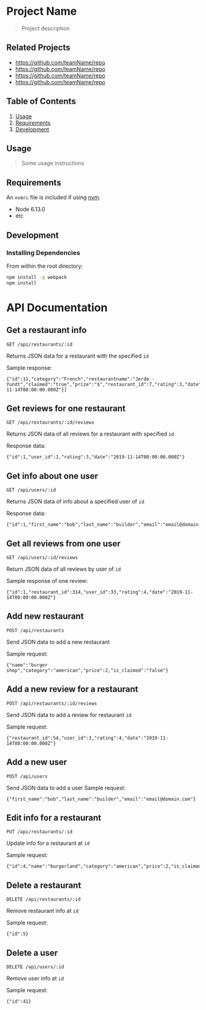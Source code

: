 # Project Name

> Project description

## Related Projects

  - https://github.com/teamName/repo
  - https://github.com/teamName/repo
  - https://github.com/teamName/repo
  - https://github.com/teamName/repo

## Table of Contents

1. [Usage](#Usage)
1. [Requirements](#requirements)
1. [Development](#development)

## Usage

> Some usage instructions

## Requirements

An `nvmrc` file is included if using [nvm](https://github.com/creationix/nvm).

- Node 6.13.0
- etc

## Development

### Installing Dependencies

From within the root directory:

```sh
npm install -g webpack
npm install
```

# API Documentation

<!-- ## Get all restaurants
```
GET /api/restaurants
```

Example output:  -->

## Get a restaurant info
```
GET /api/restaurants/:id
```
Returns JSON data for a restaurant with the specified `id`

Sample response:
```
{"id":11,"category":"French","restaurantname":"Jerde - Yundt","claimed":"true","prize":"$","restaurant_id":7,"rating":3,"date":"2019-11-14T08:00:00.000Z"}]
```

## Get reviews for one restaurant
```
GET /api/restaurants/:id/reviews
```
Returns JSON data of all reviews for a restaurant with specified `id`

Response data:
```
{"id":1,"user_id":1,"rating":3,"date":"2019-11-14T08:00:00.000Z"}
```

## Get info about one user
```
GET /api/users/:id
```
Returns JSON data of info about a specified user of `id`

Response data:
```
{"id":1,"first_name":"bob","last_name":"builder","email":"email@domain.com"}
```

## Get all reviews from one user
```
GET /api/users/:id/reviews
```
Return JSON data of all reviews by user of `id`

Sample response of one review:
```
{"id":1,"restaurant_id":314,"user_id":33,"rating":4,"date":"2019-11-14T08:00:00.000Z"}
```

## Add new restaurant
```
POST /api/restaurants
```
Send JSON data to add a new restaurant

Sample request:
```
{"name":"burger shop","category":"american","price":2,"is_claimed":"false"}
```

## Add a new review for a restaurant
```
POST /api/restaurants/:id/reviews
```
Send JSON data to add a review for restaurant `id`

Sample request:
```
{"restaurant_id":54,"user_id":3,"rating":4,"date":"2019-11-14T08:00:00.000Z"}
```

## Add a new user
```
POST /api/users
```
Send JSON data to add a user
Sample request:
```
{"first_name":"bob","last_name":"builder","email":"email@domain.com"}
```

## Edit info for a restaurant
```
PUT /api/restaurants/:id
```
Update info for a restaurant at `id`

Sample request:
```
{"id":4,"name":"burgerland","category":"american","price":2,"is_claimed":"true"}
```

<!-- ## Edit a review of a restaurant
```
PUT /api/restaurants/:id/reviews/:id
``` -->


<!-- PUT /api/users/:id
# Edit info for a user -->

## Delete a restaurant
```
DELETE /api/restaurants/:id
```
Remove restaurant info at `id`

Sample request:
```
{"id":5}
```

<!-- DELETE /api/restaurants/:id/reviews/:id
# Delete a review of a restaurant -->

## Delete a user
```
DELETE /api/users/:id
```
Remove user info at `id`

Sample request:
```
{"id":41}
```
